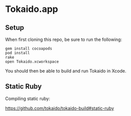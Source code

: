 # Tokaido.app

## Setup

When first cloning this repo, be sure to run the following:

	gem install cocoapods
	pod install
	rake
	open Tokaido.xcworkspace

You should then be able to build and run Tokaido in Xcode.

## Static Ruby

Compiling static ruby:

https://github.com/tokaido/tokaido-build#static-ruby

